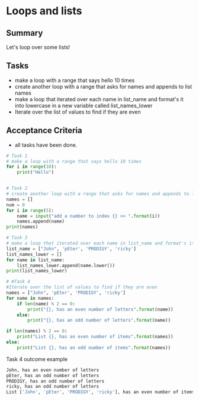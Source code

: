 # Loops and lists

## Summary

Let's loop over some lists!

## Tasks

* make a loop with a range that says hello 10 times
* create another loop with a range that asks for names and appends to list names
* make a loop that iterated over each name in list_name and format's it into lowercase in a new variable called list_names_lower
* Iterate over the list of values to find if they are even

## Acceptance Criteria

* all tasks have been done.

```python
# Task 1
# make a loop with a range that says hello 10 times
for i in range(10):
    print("Hello")


# Task 2
# create another loop with a range that asks for names and appends to list names
names = []
num = 0
for i in range(5):
    name = input("add a number to index {} >> ".format(i))
    names.append(name)
print(names)

# Task 3
# make a loop that iterated over each name in list_name and format's it into lowercase in a new variable called list_names_lower
list_name = ["John", 'pEter', 'PRODIGY', 'ricky']
list_names_lower = []
for name in list_name:
    list_names_lower.append(name.lower())
print(list_names_lower)

# #Task 4
#Iterate over the list of values to find if they are even
names = ["John", 'pEter', 'PRODIGY', 'ricky']
for name in names:
    if len(name) % 2 == 0:
        print("{}, has an even number of letters".format(name))
    else:
        print("{}, has an odd number of letters".format(name))

if len(names) % 2 == 0:
    print("List {}, has an even number of items".format(names))
else:
    print("List {}, has an odd number of items".format(names))

```

Task 4 outcome example
```python
John, has an even number of letters
pEter, has an odd number of letters
PRODIGY, has an odd number of letters
ricky, has an odd number of letters
List ['John', 'pEter', 'PRODIGY', 'ricky'], has an even number of items
```